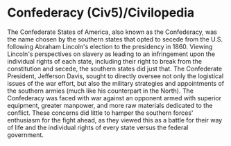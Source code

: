# Confederacy (Civ5)/Civilopedia

The Confederate States of America, also known as the Confederacy, was the name chosen by the southern states that opted to secede from the U.S. following Abraham Lincoln's election to the presidency in 1860. Viewing Lincoln's perspectives on slavery as leading to an infringement upon the individual rights of each state, including their right to break from the constitution and secede, the southern states did just that.
The Confederate President, Jefferson Davis, sought to directly oversee not only the logistical issues of the war effort, but also the military strategies and appointments of the southern armies (much like his counterpart in the North). The Confederacy was faced with war against an opponent armed with superior equipment, greater manpower, and more raw materials dedicated to the conflict. These concerns did little to hamper the southern forces' enthusiasm for the fight ahead, as they viewed this as a battle for their way of life and the individual rights of every state versus the federal government.